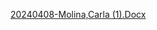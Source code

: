 [20240408-Molina,Carla (1).Docx](https://github.com/carlita-m/Tecnologia-1/files/15289448/20240408-Molina.Carla.1.Docx)
